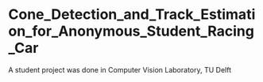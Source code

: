 # Cone_Detection_and_Track_Estimation_for_Anonymous_Student_Racing_Car
A student project was done in Computer Vision Laboratory, TU Delft
